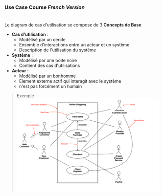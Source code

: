 ### Use Case Course *French Version*
#
Le diagram de cas d'utilisation se compose de 3 **Concepts de Base**
- **Cas d'utilisation** :
  - Modélisé par un cercle
  - Ensemble d'interactions entre un acteur et un système
  - Description de l'utilisation du système
- **Système** :
  - Modélisé par une boite noire
  - Contient des cas d'utilisations
- **Acteur** :
  - Modélisé par un bonhomme
  - Element externe actif qui interagit avec le système
  - n'est pas forcément un humain
> Exemple
![Use Case Example](./UseCase.png)
